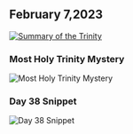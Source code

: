 ## February 7,2023

[![Summary of the Trinity](https://raw.githubusercontent.com/linusjf/CIAY/main/February/jpgs/Day038.jpg)](https://youtu.be/U6etZyhOZZc "Summary of the Trinity")

### Most Holy Trinity Mystery

![Most Holy Trinity Mystery](https://github.com/linusjf/CIAY/blob/main/February/jpgs/HolyTrinityMystery.jpg?raw=true)

### Day 38 Snippet

![Day 38 Snippet](https://raw.githubusercontent.com/linusjf/CIAY/refs/heads/main/February/jpgs/Day38Snippet.jpg)
